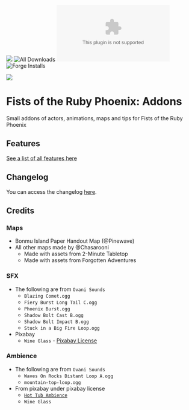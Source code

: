 ![](https://img.shields.io/badge/Foundry-v13-informational)
![All Downloads](https://img.shields.io/github/downloads/ChasarooniZ/ruby-phoenix-addons/total?color=5e0000&label=All%20Downloads)
![Latest Release Download Count](https://img.shields.io/github/downloads/ChasarooniZ/ruby-phoenix-addons/latest/module.zip)
![Forge Installs](https://img.shields.io/badge/dynamic/json?label=Forge%20Installs&query=package.installs&suffix=%25&url=https%3A%2F%2Fforge-vtt.com%2Fapi%2Fbazaar%2Fpackage%2Ffist-of-the-ruby-phoenix-addons&colorB=4aa94a)

[![](https://img.shields.io/badge/ko--fi-donate-%23FF5E5B?style=flat-square&logo=ko-fi&logoColor=white)](https://ko-fi.com/Chasarooni)

# Fists of the Ruby Phoenix: Addons

Small addons of actors, animations, maps and tips for Fists of the Ruby Phoenix

## Features

[See a list of all features here](/FEATURES.MD)

## Changelog

You can access the changelog [here](/CHANGELOG.md).

## Credits

### Maps

- Bonmu Island Paper Handout Map (@Pinewave)
- All other maps made by @Chasarooni
  - Made with assets from 2-Minute Tabletop
  - Made with assets from Forgotten Adventures

### SFX

- The following are from `Ovani Sounds`
  - `Blazing Comet.ogg`
  - `Fiery Burst Long Tail C.ogg`
  - `Phoenix Burst.ogg`
  - `Shadow Bolt Cast B.ogg`
  - `Shadow Bolt Impact B.ogg`
  - `Stuck in a Big Fire Loop.ogg`
- Pixabay
  - `Wine Glass` - [Pixabay License](https://pixabay.com/sound-effects/wine-glass-74398/)

### Ambience

- The following are from `Ovani Sounds`
  - `Waves On Rocks Distant Loop A.ogg`
  - `mountain-top-loop.ogg`
- From pixabay under pixabay license
  - [`Hot Tub Ambience`](https://pixabay.com/sound-effects/extended-hot-tub-ambience-218428/)
  - `Wine Glass`
